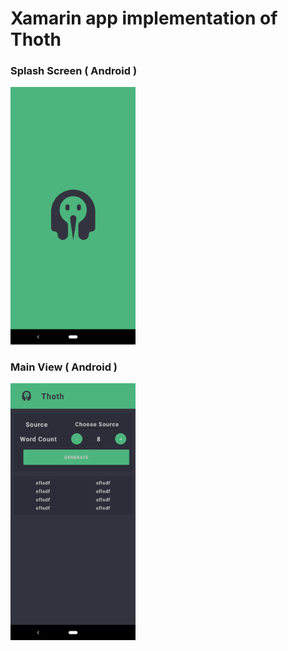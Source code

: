 # Xamarin app implementation of Thoth

### Splash Screen ( Android )
<img src="./shots/1.png" alt="drawing" width="200"/>


### Main View ( Android )
<img src="./shots/3.png" alt="drawing" width="200"/>